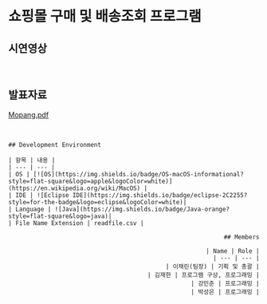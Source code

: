 # 쇼핑몰 구매 및 배송조회 프로그램

## 시연영상

<br/>

## 발표자료
[Mopang.pdf](https://github.com/kang-minjune/JAVA-Miniproject/blob/main/JAVA%20Mini%20Project%20%E1%84%87%E1%85%A1%E1%86%AF%E1%84%91%E1%85%AD%E1%84%8C%E1%85%A1%E1%84%85%E1%85%AD.pdf)

<br/>

<div align="left" width="900">
  
  <div align="left">
  
    ## Development Environment
    
    | 항목 | 내용 |
    | --- | --- |
    | OS | [![OS](https://img.shields.io/badge/OS-macOS-informational?style=flat-square&logo=apple&logoColor=white)](https://en.wikipedia.org/wiki/MacOS) |
    | IDE | ![Eclipse IDE](https://img.shields.io/badge/eclipse-2C2255?style=for-the-badge&logo=eclipse&logoColor=white)|
    | Language | ![Java](https://img.shields.io/badge/Java-orange?style=flat-square&logo=java)|
    | File Name Extension | readfile.csv |
    
  </div>
  
  <div align="right">
    
    ## Members
    
    | Name | Role |
    | --- | --- |
    | 이채린(팀장) | 기획 및 총괄 |
    | 김재한 | 프로그램 구상, 프로그래밍 |
    | 강민준 | 프로그래밍 |
    | 박성은 | 프로그래밍 |
    
  </div>
  
</div>
